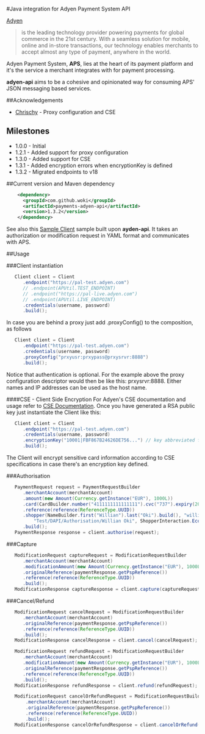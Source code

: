 #Java integration for Adyen Payment System API

[Adyen](http://www.adyen.com)
> is the leading technology provider powering payments for global commerce in the 21st century.
> With a seamless solution for mobile, online and in-store transactions, our technology enables merchants to accept almost any
> type of payment, anywhere in the world.

Adyen Payment System, **APS**, lies at the heart of its payment platform and it's the service a merchant integrates with for
payment processing.

**adyen-api** aims to be a cohesive and opinionated way for consuming APS' JSON messaging based services.

##Acknowledgements
* [Chrischy](https://github.com/Golddragon152) - Proxy configuration and CSE

## Milestones
* 1.0.0 - Initial
* 1.2.1 - Added support for proxy configuration
* 1.3.0 - Added support for CSE
* 1.3.1 - Added encryption errors when encryptionKey is defined
* 1.3.2 - Migrated endpoints to v18

##Current version and Maven dependency

```xml
    <dependency>
      <groupId>com.github.woki</groupId>
      <artifactId>payments-adyen-api</artifactId>
      <version>1.3.2</version>
    </dependency>
```
See also this [Sample Client](http://github.com/woki/adyen-client) sample built upon **ayden-api**.
It takes an authorization or modification request in YAML format and communicates with APS.

##Usage

###Client instantiation
```java
   Client client = Client
      .endpoint("https://pal-test.adyen.com")
      // .endpoint(APUtil.TEST_ENDPOINT)
      // .endpoint("https://pal-live.adyen.com")
      // .endpoint(APUtil.LIVE_ENDPOINT)
      .credentials(username, password)
      .build();
```
In case you are behind a proxy just add .proxyConfig() to the composition, as follows
```java
   Client client = Client
      .endpoint("https://pal-test.adyen.com")
      .credentials(username, password)
      .proxyConfig("prxyusr:prxypass@prxysrvr:8888")
      .build();
```
Notice that authentication is optional. For the example above the proxy configuration descriptor would then be like
this: prxysrvr:8888. Either names and IP addresses can be used as the host name.

####CSE - Client Side Encryption
For Adyen's CSE documentation and usage refer to [CSE Documentation](https://docs.adyen.com/developers/easy-encryption). Once you have generated a RSA public key
just instantiate the Client like this:
```java
   Client client = Client
      .endpoint("https://pal-test.adyen.com")
      .credentials(username, password)
      .encryptionKey("10001|FBF867B24626DE756...") // key abbreviated for clarity sake
      .build();
```
The Client will encrypt sensitive card information according to CSE specifications in case there's an encryption key defined.

###Authorisation
```java
   PaymentRequest request = PaymentRequestBuilder
      .merchantAccount(merchantAccount)
      .amount(new Amount(Currency.getInstance("EUR"), 1000L))
      .card(CardBuilder.number("4111111111111111").cvc("737").expiry(2016, 6).holder("Johnny Tester Visa").build())
      .reference(reference(ReferenceType.UUID))
      .shopper(NameBuilder.first("Willian").last("Oki").build(), "willian.oki@gmail.com", "127.0.0.1",
          "Test/DAPI/Authorisation/Willian Oki", ShopperInteraction.Ecommerce)
      .build();
   PaymentResponse response = client.authorise(request);
```

###Capture
```java
   ModificationRequest captureRequest = ModificationRequestBuilder
      .merchantAccount(merchantAccount)
      .modificationAmount(new Amount(Currency.getInstance("EUR"), 1000L))
      .originalReference(paymentResponse.getPspReference())
      .reference(reference(ReferenceType.UUID))
      .build();
   ModificationResponse captureResponse = client.capture(captureRequest);
```

###Cancel/Refund
```java
   ModificationRequest cancelRequest = ModificationRequestBuilder
      .merchantAccount(merchantAccount)
      .originalReference(paymentResponse.getPspReference())
      .reference(reference(ReferenceType.UUID))
      .build();
   ModificationResponse cancelResponse = client.cancel(cancelRequest);
```
```java
   ModificationRequest refundRequest = ModificationRequestBuilder
      .merchantAccount(merchantAccount)
      .modificationAmount(new Amount(Currency.getInstance("EUR"), 1000L))
      .originalReference(paymentResponse.getPspReference())
      .reference(reference(ReferenceType.UUID))
      .build();
   ModificationResponse refundResponse = client.refund(refundRequest);
```
```java
   ModificationRequest cancelOrRefundRequest = ModificationRequestBuilder
       .merchantAccount(merchantAccount)
       .originalReference(paymentResponse.getPspReference())
       .reference(reference(ReferenceType.UUID))
       .build();
   ModificationResponse cancelOrRefundResponse = client.cancelOrRefund(cancelOrRefundRequest);
```
